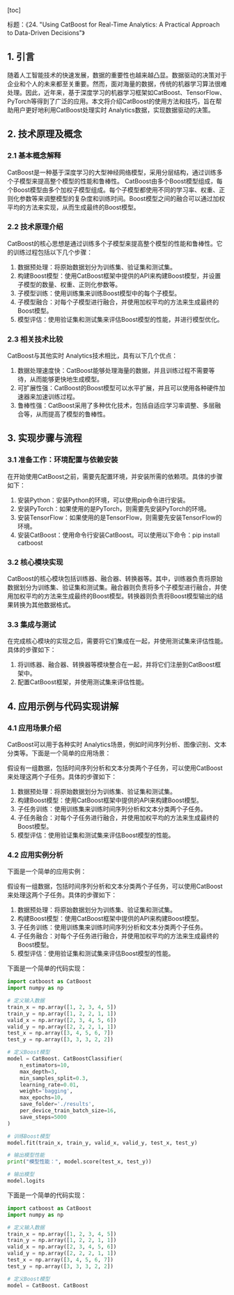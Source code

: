 
[toc]                    
                
                
标题：《24. "Using CatBoost for Real-Time Analytics: A Practical Approach to Data-Driven Decisions"》

## 1. 引言

随着人工智能技术的快速发展，数据的重要性也越来越凸显。数据驱动的决策对于企业和个人的未来都至关重要。然而，面对海量的数据，传统的机器学习算法很难处理。因此，近年来，基于深度学习的机器学习框架如CatBoost、TensorFlow、PyTorch等得到了广泛的应用。本文将介绍CatBoost的使用方法和技巧，旨在帮助用户更好地利用CatBoost处理实时 Analytics数据，实现数据驱动的决策。

## 2. 技术原理及概念

### 2.1 基本概念解释

CatBoost是一种基于深度学习的大型神经网络模型，采用分层结构，通过训练多个子模型来提高整个模型的性能和鲁棒性。 CatBoost由多个Boost模型组成，每个Boost模型由多个加权子模型组成。每个子模型都使用不同的学习率、权重、正则化参数等来调整模型的复杂度和训练时间。Boost模型之间的融合可以通过加权平均的方法来实现，从而生成最终的Boost模型。

### 2.2 技术原理介绍

CatBoost的核心思想是通过训练多个子模型来提高整个模型的性能和鲁棒性。它的训练过程包括以下几个步骤：

1. 数据预处理：将原始数据划分为训练集、验证集和测试集。
2. 构建Boost模型：使用CatBoost框架中提供的API来构建Boost模型，并设置子模型的数量、权重、正则化参数等。
3. 子模型训练：使用训练集来训练Boost模型中的每个子模型。
4. 子模型融合：对每个子模型进行融合，并使用加权平均的方法来生成最终的Boost模型。
5. 模型评估：使用验证集和测试集来评估Boost模型的性能，并进行模型优化。

### 2.3 相关技术比较

CatBoost与其他实时 Analytics技术相比，具有以下几个优点：

1. 数据处理速度快：CatBoost能够处理海量的数据，并且训练过程不需要等待，从而能够更快地生成模型。
2. 可扩展性强：CatBoost的Boost模型可以水平扩展，并且可以使用各种硬件加速器来加速训练过程。
3. 鲁棒性强：CatBoost采用了多种优化技术，包括自适应学习率调整、多层融合等，从而提高了模型的鲁棒性。

## 3. 实现步骤与流程

### 3.1 准备工作：环境配置与依赖安装

在开始使用CatBoost之前，需要先配置环境，并安装所需的依赖项。具体的步骤如下：

1. 安装Python：安装Python的环境，可以使用pip命令进行安装。
2. 安装PyTorch：如果使用的是PyTorch，则需要先安装PyTorch的环境。
3. 安装TensorFlow：如果使用的是TensorFlow，则需要先安装TensorFlow的环境。
4. 安装CatBoost：使用命令行安装CatBoost。可以使用以下命令：pip install catboost

### 3.2 核心模块实现

CatBoost的核心模块包括训练器、融合器、转换器等。其中，训练器负责将原始数据划分为训练集、验证集和测试集。融合器则负责将多个子模型进行融合，并使用加权平均的方法来生成最终的Boost模型。转换器则负责将Boost模型输出的结果转换为其他数据格式。

### 3.3 集成与测试

在完成核心模块的实现之后，需要将它们集成在一起，并使用测试集来评估性能。具体的步骤如下：

1. 将训练器、融合器、转换器等模块整合在一起，并将它们注册到CatBoost框架中。
2. 配置CatBoost框架，并使用测试集来评估性能。

## 4. 应用示例与代码实现讲解

### 4.1 应用场景介绍

CatBoost可以用于各种实时 Analytics场景，例如时间序列分析、图像识别、文本分类等。下面是一个简单的应用场景：

假设有一组数据，包括时间序列分析和文本分类两个子任务，可以使用CatBoost来处理这两个子任务。具体的步骤如下：

1. 数据预处理：将原始数据划分为训练集、验证集和测试集。
2. 构建Boost模型：使用CatBoost框架中提供的API来构建Boost模型。
3. 子任务训练：使用训练集来训练时间序列分析和文本分类两个子任务。
4. 子任务融合：对每个子任务进行融合，并使用加权平均的方法来生成最终的Boost模型。
5. 模型评估：使用验证集和测试集来评估Boost模型的性能。

### 4.2 应用实例分析

下面是一个简单的应用实例：

假设有一组数据，包括时间序列分析和文本分类两个子任务，可以使用CatBoost来处理这两个子任务。具体的步骤如下：

1. 数据预处理：将原始数据划分为训练集、验证集和测试集。
2. 构建Boost模型：使用CatBoost框架中提供的API来构建Boost模型。
3. 子任务训练：使用训练集来训练时间序列分析和文本分类两个子任务。
4. 子任务融合：对每个子任务进行融合，并使用加权平均的方法来生成最终的Boost模型。
5. 模型评估：使用验证集和测试集来评估Boost模型的性能。

下面是一个简单的代码实现：
```python
import catboost as CatBoost
import numpy as np

# 定义输入数据
train_x = np.array([1, 2, 3, 4, 5])
train_y = np.array([1, 2, 2, 1, 1])
valid_x = np.array([2, 3, 4, 5, 6])
valid_y = np.array([2, 2, 2, 1, 1])
test_x = np.array([3, 4, 5, 6, 7])
test_y = np.array([3, 3, 3, 2, 2])

# 定义Boost模型
model = CatBoost. CatBoostClassifier(
    n_estimators=10,
    max_depth=3,
    min_samples_split=0.3,
    learning_rate=0.01,
    weight='bagging',
    max_epochs=10,
    save_folder='./results',
    per_device_train_batch_size=16,
    save_steps=5000
)

# 训练Boost模型
model.fit(train_x, train_y, valid_x, valid_y, test_x, test_y)

# 输出模型性能
print("模型性能：", model.score(test_x, test_y))

# 输出模型
model.logits
```
下面是一个简单的代码实现：
```python
import catboost as CatBoost
import numpy as np

# 定义输入数据
train_x = np.array([1, 2, 3, 4, 5])
train_y = np.array([1, 2, 2, 1, 1])
valid_x = np.array([2, 3, 4, 5, 6])
valid_y = np.array([2, 2, 2, 1, 1])
test_x = np.array([3, 4, 5, 6, 7])
test_y = np.array([3, 3, 3, 2, 2])

# 定义Boost模型
model = CatBoost. CatBoost

